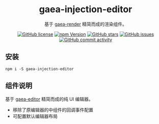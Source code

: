 <h1 align="center">gaea-injection-editor</h1>

<div align="center">

基于 [gaea-render](https://github.com/ascoders/gaea-render) 精简而成的渲染组件。

[![GitHub license](https://img.shields.io/github/license/theprimone/gaea-injection-editor.svg)](https://github.com/theprimone/gaea-injection-editor/blob/master/LICENSE)
[![npm Version](https://img.shields.io/npm/v/gaea-injection-editor.svg)](https://www.npmjs.com/package/gaea-injection-editor)
[![GitHub stars](https://img.shields.io/github/stars/theprimone/gaea-injection-editor.svg)](https://github.com/theprimone/gaea-injection-editor/stargazers)
[![GitHub issues](https://img.shields.io/github/issues/theprimone/gaea-injection-editor.svg)](https://github.com/theprimone/gaea-injection-editor/issues)
[![GitHub commit activity](https://img.shields.io/github/commit-activity/m/theprimone/gaea-injection-editor.svg)](https://github.com/theprimone/gaea-injection-editor/commits/master)

</div>

## 安装

```shell
npm i -S gaea-injection-editor
```

## 组件说明

基于 [gaea-editor](https://github.com/ascoders/gaea-editor) 精简而成的纯 UI 编辑器。

* 移除了原编辑器的中组件的回调事件配置
* 可配置默认编辑器布局